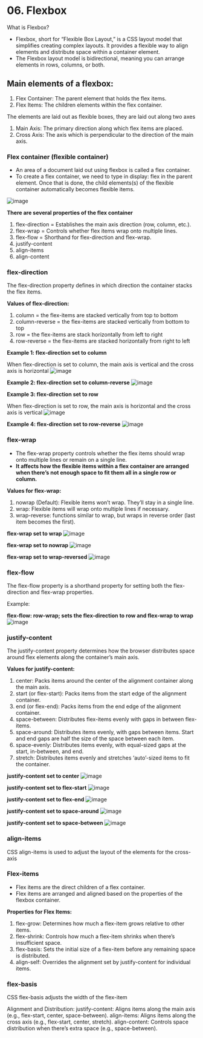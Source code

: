 # 06. Flexbox

What is Flexbox?
- Flexbox, short for “Flexible Box Layout,” is a CSS layout model that simplifies creating complex layouts. It provides a flexible way to align elements and distribute space within a container element.
- The Flexbox layout model is bidirectional, meaning you can arrange elements in rows, columns, or both.

## Main elements of a flexbox:
1. Flex Container: The parent element that holds the flex items.
2. Flex Items: The children elements within the flex container.

The elements are laid out as flexible boxes, they are laid out along two axes
1. Main Axis: The primary direction along which flex items are placed.
2. Cross Axis: The axis which is perpendicular to the direction of the main axis.

### Flex container (flexible container)
- An area of a document laid out using flexbox is called a flex container.
- To create a flex container, we need to type in display: flex in the parent element. Once that is done, the child elements(s) of the flexible container automatically becomes flexible items.

![image](https://github.com/Fong20/Learning-repository/assets/150316121/68020a67-1c33-4103-8f60-28f4a7c9a677)

**There are several properties of the flex container**
1. flex-direction = Establishes the main axis direction (row, column, etc.).
2. flex-wrap = Controls whether flex items wrap onto multiple lines.
3. flex-flow = Shorthand for flex-direction and flex-wrap.
4. justify-content
5. align-items
6. align-content

  ### flex-direction
  The flex-direction property defines in which direction the container stacks the flex items.

  **Values of flex-direction:**
  1. column = the flex-items are stacked vertically from top to bottom
  2. column-reverse = the flex-items are stacked vertically from bottom to top
  3. row = the flex-items are stack horizontally from left to right 
  4. row-reverse = the flex-items are stacked horizontally from right to left

  **Example 1: flex-direction set to column**   
  
  When flex-direction is set to column, the main axis is vertical and the cross axis is horizontal
  ![image](https://github.com/Fong20/Learning-repository/assets/150316121/5091975d-9206-48f0-b927-01c8264c044b)

  **Example 2: flex-direction set to column-reverse**
  ![image](https://github.com/Fong20/Learning-repository/assets/150316121/f9dd9f87-abc5-4b2a-923b-121302e83720)

  **Example 3: flex-direction set to row**

   When flex-direction is set to row, the main axis is horizontal and the cross axis is vertical
  ![image](https://github.com/Fong20/Learning-repository/assets/150316121/b6d747e3-d4f7-47fd-b208-61cd3be0e51f)

  **Example 4: flex-direction set to row-reverse**
  ![image](https://github.com/Fong20/Learning-repository/assets/150316121/a98941a2-ca05-4989-b1c1-733f759d8a60)

  ### flex-wrap
  - The flex-wrap property controls whether the flex items should wrap onto multiple lines or remain on a single line.
  - **It affects how the flexible items within a flex container are arranged when there’s not enough space to fit them all in a single row or column.**

  **Values for flex-wrap:**
  1. nowrap (Default): Flexible items won’t wrap. They’ll stay in a single line.
  2. wrap: Flexible items will wrap onto multiple lines if necessary.
  3. wrap-reverse: functions similar to wrap, but wraps in reverse order (last item becomes the first).

  **flex-wrap set to wrap**
  ![image](https://github.com/Fong20/Learning-repository/assets/150316121/e4c74005-7933-422c-b51f-c33bb020d39a)

  **flex-wrap set to nowrap**
  ![image](https://github.com/Fong20/Learning-repository/assets/150316121/74515351-9bd9-419f-b705-d9eda427e45f)

  **flex-wrap set to wrap-reversed**
  ![image](https://github.com/Fong20/Learning-repository/assets/150316121/0d1d27ca-f2dc-459e-9d5f-a0eeac935c94)

  ### flex-flow
  The flex-flow property is a shorthand property for setting both the flex-direction and flex-wrap properties.

  Example:

  **flex-flow: row-wrap; sets the flex-direction to row and flex-wrap to wrap**
  ![image](https://github.com/Fong20/Learning-repository/assets/150316121/adbf9b77-5d85-4a38-9ae6-473d17f8538b)

  ### justify-content
  The justify-content property determines how the browser distributes space around flex elements along the container’s main axis.

  **Values for justify-content:**
  1. center: Packs items around the center of the alignment container along the main axis.
  2. start (or flex-start): Packs items from the start edge of the alignment container.
  3. end (or flex-end): Packs items from the end edge of the alignment container.
  4. space-between: Distributes flex-items evenly with gaps in between flex-items. 
  5. space-around: Distributes items evenly, with gaps between items. Start and end gaps are half the size of the space between each item.
  6. space-evenly: Distributes items evenly, with equal-sized gaps at the start, in-between, and end.
  7. stretch: Distributes items evenly and stretches ‘auto’-sized items to fit the container.

  **justify-content set to center**
  ![image](https://github.com/Fong20/Learning-repository/assets/150316121/e8d5d47a-f045-46ae-9c17-e4f0bc577295)

  **justify-content set to flex-start**
  ![image](https://github.com/Fong20/Learning-repository/assets/150316121/d1094b7b-300b-4d62-86bf-2d8f59965ab7)

  **justify-content set to flex-end**
  ![image](https://github.com/Fong20/Learning-repository/assets/150316121/0305be71-9da2-4d95-93a3-a31254426488)

  **justify-content set to space-around**
  ![image](https://github.com/Fong20/Learning-repository/assets/150316121/9efe60b7-cc02-4130-9b0b-c24606ed4c76)

  **justify-content set to space-between**
  ![image](https://github.com/Fong20/Learning-repository/assets/150316121/b1fe4446-88f4-40d0-9da8-278d2ea740ef)

  ### align-items
  CSS align-items is used to adjust the layout of the elements for the cross-axis

  ### Flex-items
- Flex items are the direct children of a flex container.
- Flex items are arranged and aligned based on the properties of the flexbox container.

**Properties for Flex Items:**
1. flex-grow: Determines how much a flex-item grows relative to other items.
2. flex-shrink: Controls how much a flex-item shrinks when there’s insufficient space.
3. flex-basis: Sets the initial size of a flex-item before any remaining space is distributed.
4. align-self: Overrides the alignment set by justify-content for individual items.

  ### flex-basis
  CSS flex-basis adjusts the width of the flex-item
  
Alignment and Distribution:
justify-content: Aligns items along the main axis (e.g., flex-start, center, space-between).
align-items: Aligns items along the cross axis (e.g., flex-start, center, stretch).
align-content: Controls space distribution when there’s extra space (e.g., space-between).
